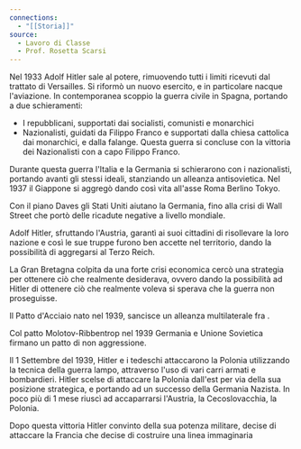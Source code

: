 ```yaml
---
connections:
  - "[[Storia]]"
source:
  - Lavoro di Classe
  - Prof. Rosetta Scarsi
---
```

Nel 1933 Adolf Hitler sale al potere, rimuovendo tutti i limiti ricevuti dal trattato di Versailles.
Si riformò un nuovo esercito, e in particolare nacque l'aviazione.
In contemporanea scoppio la guerra civile in Spagna, portando a due schieramenti:
- I repubblicani, supportati dai socialisti, comunisti e monarchici
- Nazionalisti, guidati da Filippo Franco e supportati dalla chiesa cattolica dai monarchici, e dalla falange.
Questa guerra si concluse con la vittoria dei Nazionalisti con a capo Filippo Franco.

Durante questa guerra l'Italia e la Germania si schierarono con i nazionalisti, portando avanti gli stessi ideali, stanziando un alleanza antisovietica.
Nel 1937 il Giappone si aggregò dando così vita all'asse Roma Berlino Tokyo.

Con il piano Daves gli Stati Uniti aiutano la Germania, fino alla crisi di Wall Street che portò delle ricadute negative a livello mondiale.

Adolf Hitler, sfruttando l'Austria, garantì ai suoi cittadini di risollevare la loro nazione e così le sue truppe furono ben accette nel territorio, dando la possibilità di aggregarsi al Terzo Reich.

La Gran Bretagna colpita da una forte crisi economica cercò una strategia per ottenere ciò che realmente desiderava, ovvero dando la possibilità ad Hitler di ottenere ciò che realmente voleva si sperava che la guerra non proseguisse.

Il Patto d'Acciaio nato nel 1939, sancisce un alleanza multilaterale fra .

Col patto Molotov-Ribbentrop nel 1939 Germania e Unione Sovietica firmano un patto di non aggressione.




Il 1 Settembre del 1939, Hitler e i tedeschi attaccarono la Polonia utilizzando la tecnica della guerra lampo, attraverso l'uso di vari carri armati e bombardieri.
Hitler scelse di attaccare la Polonia dall'est per via della sua posizione strategica, e portando ad un successo della Germania Nazista.
In poco più di 1 mese riuscì ad accaparrarsi l'Austria, la Cecoslovacchia, la Polonia.

Dopo questa vittoria Hitler convinto della sua potenza militare, decise di attaccare la Francia che decise di costruire una linea immaginaria 




